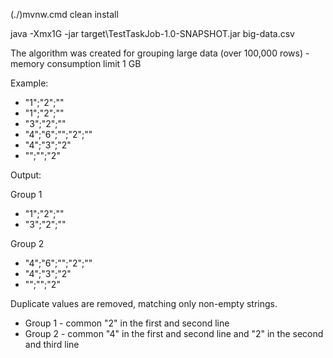 (./)mvnw.cmd clean install

java -Xmx1G -jar target\TestTaskJob-1.0-SNAPSHOT.jar big-data.csv

The algorithm was created for grouping large data (over 100,000 rows) - memory consumption limit 1 GB

Example:

- "1";"2";""
- "1";"2";""
- "3";"2";""
- "4";"6";"";"2";""
- "4";"3";"2"
- "";"";"2"

Output:

Group 1
- "1";"2";""
- "3";"2";""

Group 2
- "4";"6";"";"2";""
- "4";"3";"2"
- "";"";"2"

Duplicate values are removed, matching only non-empty strings.
- Group 1 - common "2" in the first and second line
- Group 2 - common "4" in the first and second line and "2" in the second and third line
